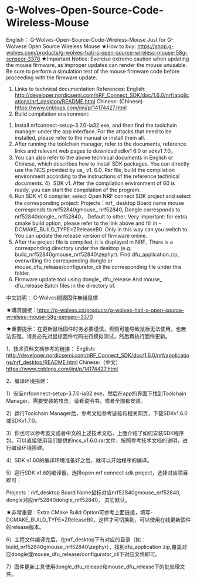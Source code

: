 # G-Wolves-Open-Source-Code-Wireless-Mouse
English：
G-Wolves-Open-Source-Code-Wireless-Mouse
 Just for G-Wolvese Open Source Wireless Mouse
★How to buy:
https://shop.g-wolves.com/products/g-wolves-hati-s-open-source-wireless-mouse-58g-senseor-3370
★Important Notice:
Exercise extreme caution when updating the mouse firmware, as improper updates can render the mouse unusable. Be sure to perform a simulation test of the mouse firmware code before proceeding with the firmware update.

1. Links to technical documentation References:
English:
http://developer.nordicsemi.com/nRF_Connect_SDK/doc/1.6.0/nrf/applications/nrf_desktop/README.html
Chinese: (Chinese)
https://www.cnblogs.com/iini/p/14174427.html
2. Build compilation environment:
1) Install nrfconnect-setup-3.7.0-ia32.exe, and then find the toolchain manager under the app interface. For the attacks that need to be installed, please refer to the manual or install them all.
2) After running the toolchain manager, refer to the documents, reference links and relevant web pages to download sdkv1 6.0 or sdkv1 7.0。
3) You can also refer to the above technical documents in English or Chinese, which describes how to install SDK packages. You can directly use the NCS provided by us_ v1. 6.0. Rar file, build the compilation environment according to the instructions of the reference technical documents.
4）SDK v1. After the compilation environment of 60 is ready, you can start the compilation of the program.
5) Run SDK v1 6 compiler, select Open NRF connect SDK project and select the corresponding project:
Projects：nrf_ desktop
Board name mouse corresponds to nrf52840gmouse_ nrf52840, 
Dongle corresponds to nrf52840dongle_ nrf52840，
Default to other.
Very important: for extra cmake build option, please refer to the link above and fill in -DCMAKE_BUILD_TYPE=ZReleaseB0. Only in this way can you switch to. You can update the release version of firmware online.
6) After the project file is compiled, it is displayed in NRF_ There is a corresponding directory under the desktop (e.g. build_nrf52840gmouse_nrf52840\zephyr). Find dfu_application.zip, overwriting the corresponding dongle or mouse_dfu_release/configurator_cli the corresponding file under this folder.
7) Firmware update tool using dongle_ dfu_release And mouse_ dfu_release Batch files in the directory of.

中文説明：
G-Wolves開源固件無綫鼠標

★購買鏈接：https://g-wolves.cn/products/g-wolves-hati-s-open-source-wireless-mouse-58g-senseor-3370

★重要提示：在更新鼠标固件时务必要谨慎，否则可能导致鼠标无法使用，也無法恢復。请务必先对鼠标固件代码进行模拟测试，然后再执行固件更新。

1、技术资料文档参考的链接：
English:
http://developer.nordicsemi.com/nRF_Connect_SDK/doc/1.6.0/nrf/applications/nrf_desktop/README.html
Chinese:（中文）
https://www.cnblogs.com/iini/p/14174427.html

2、编译环境搭建：

1）安装nrfconnect-setup-3.7.0-ia32.exe，然后在app的界面下找到Toolchain Manager。需要安装的攻击，请看说明书，或者全部都安装。

2）运行Toolchain Manager后，参考文档参考链接和相关网页，下载SDKv1.6.0或SDKv1.7.0。

3）你也可以参考英文或者中文的上述技术文档，上面介绍了如何安装SDK程序包。可以直接使用我们提供的ncs_v1.6.0.rar文件，按照参考技术文档的说明，进行编译环境搭建。

4）SDK v1.60的编译环境准备好之后，就可以开始程序的编译。

5）运行SDK v1.6的编译器，选择open nrf connect sdk project，选择对应项目即可：

Projects：nrf_desktop
Board Name鼠标对应nrf52840gmouse_nrf52840, 
dongle对应nrf52840dongle_nrf52840，
其它默认。

★非常重要：Extra CMake Build Option可参考上面链接，填写-DCMAKE_BUILD_TYPE=ZReleaseB0，这样才可切换到，可以使用在线更新固件的release版本。

6）工程文件编译完后，在nrf_desktop下有对应的目录（如：build_nrf52840gmouse_nrf52840\zephyr），找到dfu_application.zip,覆盖对应dongle或mouse_dfu_release/configurator_cli下对应文件即可。

7）固件更新工具使用dongle_dfu_release和mouse_dfu_release下的批处理文件。
